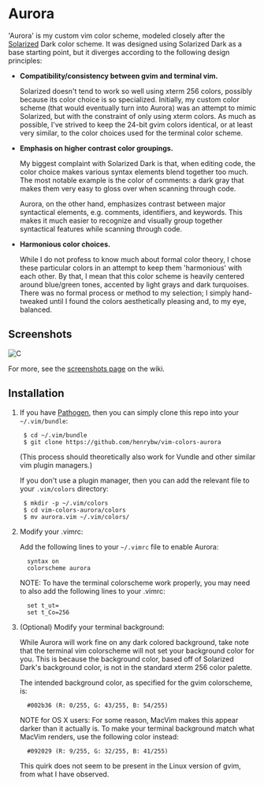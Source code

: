 # Aurora

'Aurora' is my custom vim color scheme, modeled closely after the [Solarized](http://ethanschoonover.com/solarized)
Dark color scheme. It was designed using Solarized Dark as a base starting point,
but it diverges according to the following design principles:

 * **Compatibility/consistency between gvim and terminal vim.**

   Solarized doesn't tend to work so well using xterm 256 colors, possibly
   because its color choice is so specialized. Initially, my custom color
   scheme (that would eventually turn into Aurora) was an attempt to mimic
   Solarized, but with the constraint of only using xterm colors. As much as
   possible, I've strived to keep the 24-bit gvim colors identical, or at
   least very similar, to the color choices used for the terminal color scheme.

 * **Emphasis on higher contrast color groupings.**

   My biggest complaint with Solarized Dark is that, when editing code, the 
   color choice makes various syntax elements blend together too much. The
   most notable example is the color of comments: a dark gray that makes them
   very easy to gloss over when scanning through code.

   Aurora, on the other hand, emphasizes contrast between major syntactical
   elements, e.g. comments, identifiers, and keywords. This makes it much
   easier to recognize and visually group together syntactical features while
   scanning through code.

 * **Harmonious color choices.**

   While I do not profess to know much about formal color theory, I chose
   these particular colors in an attempt to keep them 'harmonious' with each
   other. By that, I mean that this color scheme is heavily centered around
   blue/green tones, accented by light grays and dark turquoises. There was no
   formal process or method to my selection; I simply hand-tweaked until I
   found the colors aesthetically pleasing and, to my eye, balanced.

## Screenshots

![C](http://i.imgur.com/k45uiF0.png)

For more, see the [screenshots page](https://github.com/henrybw/vim-colors-aurora/wiki/Screenshots) on the wiki.

## Installation

1. If you have [Pathogen](https://github.com/tpope/vim-pathogen), then you can
   simply clone this repo into your `~/.vim/bundle`:

        $ cd ~/.vim/bundle
        $ git clone https://github.com/henrybw/vim-colors-aurora

    (This process should theoretically also work for Vundle and other similar
     vim plugin managers.)

    If you don't use a plugin manager, then you can add the relevant file to
    your `.vim/colors` directory:

        $ mkdir -p ~/.vim/colors
        $ cd vim-colors-aurora/colors
        $ mv aurora.vim ~/.vim/colors/

2. Modify your .vimrc:

   Add the following lines to your `~/.vimrc` file to enable Aurora:
   
         syntax on
         colorscheme aurora
   
   NOTE: To have the terminal colorscheme work properly, you may need to also add
   the following lines to your .vimrc:
   
         set t_ut=
         set t_Co=256

3. (Optional) Modify your terminal background:

   While Aurora will work fine on any dark colored background, take note that
   the terminal vim colorscheme will not set your background color for you.
   This is because the background color, based off of Solarized Dark's
   background color, is not in the standard xterm 256 color palette.
   
   The intended background color, as specified for the gvim colorscheme, is:
   
         #002b36 (R: 0/255, G: 43/255, B: 54/255)
      
   NOTE for OS X users: For some reason, MacVim makes this appear darker than
   it actually is. To make your terminal background match what MacVim renders,
   use the following color instead:
   
         #092029 (R: 9/255, G: 32/255, B: 41/255)

   This quirk does not seem to be present in the Linux version of gvim, from
   what I have observed.
